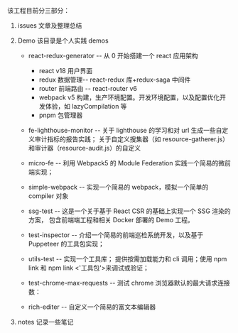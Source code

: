 该工程目前分三部分：

1. issues 文章及整理总结
2. Demo 该目录是个人实践 demos

   - react-redux-generator
     -- 从 0 开始搭建一个 react 应用架构

     - react v18 用户界面
     - redux 数据管理-- react-redux 库+redux-saga 中间件
     - router 前端路由 -- react-router v6
     - webpack v5 构建，生产环境配置。开发环境配置，以及配置优化开发体验，如 lazyCompilation 等
     - pnpm 包管理器

   - fe-lighthouse-monitor
     -- 关于 lighthouse 的学习和对 url 生成一些自定义审计指标的报告实践；
     关于自定义搜集器（如 resource-gatherer.js）和审计器（resource-audit.js）的自定义

   - micro-fe
     -- 利用 Webpack5 的 Module Federation 实践一个简易的微前端实现；

   - simple-webpack
     -- 实现一个简易的 webpack，模拟一个简单的 compiler 对象

   - ssg-test
     -- 这是一个关于基于 React CSR 的基础上实现一个 SSG 渲染的方案， 包含前端端工程和相关 Docker 部署的 Demo 工程。

   - test-inspector
     -- 介绍一个简易的前端巡检系统开发，以及基于 Puppeteer 的工具包实现；

   - utils-test
     -- 实现一个工具库； 提供按需加载能力和 cli 调用；使用 npm link 和 npm link <'工具包'>来调试或验证；

   - test-chrome-max-requests
     -- 测试 chrome 浏览器默认的最大请求连接数：

   - rich-editer
     -- 自定义一个简易的富文本编辑器

3. notes 记录一些笔记

